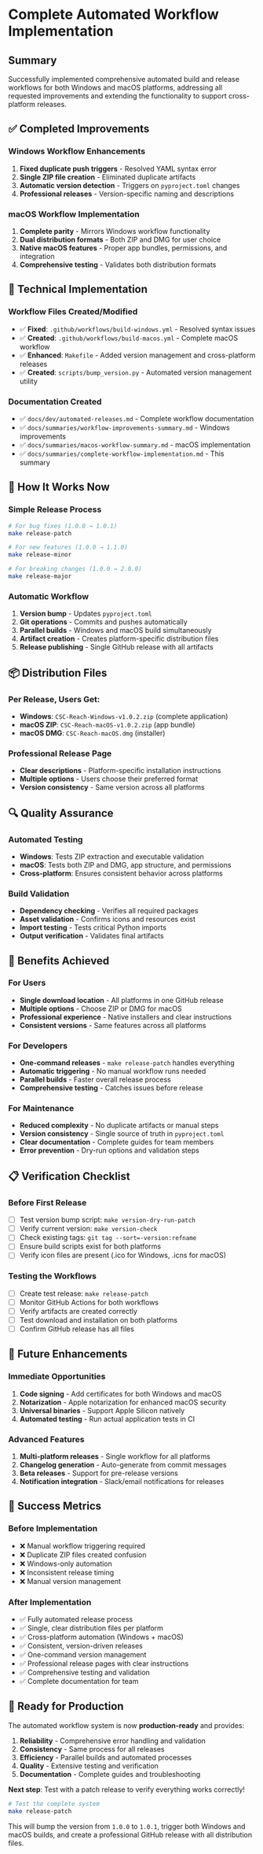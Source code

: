 # Complete Automated Workflow Implementation

## Summary

Successfully implemented comprehensive automated build and release workflows for both Windows and macOS platforms, addressing all requested improvements and extending the functionality to support cross-platform releases.

## ✅ Completed Improvements

### Windows Workflow Enhancements
1. **Fixed duplicate push triggers** - Resolved YAML syntax error
2. **Single ZIP file creation** - Eliminated duplicate artifacts
3. **Automatic version detection** - Triggers on `pyproject.toml` changes
4. **Professional releases** - Version-specific naming and descriptions

### macOS Workflow Implementation
1. **Complete parity** - Mirrors Windows workflow functionality
2. **Dual distribution formats** - Both ZIP and DMG for user choice
3. **Native macOS features** - Proper app bundles, permissions, and integration
4. **Comprehensive testing** - Validates both distribution formats

## 🔧 Technical Implementation

### Workflow Files Created/Modified
- ✅ **Fixed**: `.github/workflows/build-windows.yml` - Resolved syntax issues
- ✅ **Created**: `.github/workflows/build-macos.yml` - Complete macOS workflow
- ✅ **Enhanced**: `Makefile` - Added version management and cross-platform releases
- ✅ **Created**: `scripts/bump_version.py` - Automated version management utility

### Documentation Created
- ✅ `docs/dev/automated-releases.md` - Complete workflow documentation
- ✅ `docs/summaries/workflow-improvements-summary.md` - Windows improvements
- ✅ `docs/summaries/macos-workflow-summary.md` - macOS implementation
- ✅ `docs/summaries/complete-workflow-implementation.md` - This summary

## 🚀 How It Works Now

### Simple Release Process
```bash
# For bug fixes (1.0.0 → 1.0.1)
make release-patch

# For new features (1.0.0 → 1.1.0)
make release-minor

# For breaking changes (1.0.0 → 2.0.0)
make release-major
```

### Automatic Workflow
1. **Version bump** - Updates `pyproject.toml`
2. **Git operations** - Commits and pushes automatically
3. **Parallel builds** - Windows and macOS build simultaneously
4. **Artifact creation** - Creates platform-specific distribution files
5. **Release publishing** - Single GitHub release with all artifacts

## 📦 Distribution Files

### Per Release, Users Get:
- **Windows**: `CSC-Reach-Windows-v1.0.2.zip` (complete application)
- **macOS ZIP**: `CSC-Reach-macOS-v1.0.2.zip` (app bundle)
- **macOS DMG**: `CSC-Reach-macOS.dmg` (installer)

### Professional Release Page
- **Clear descriptions** - Platform-specific installation instructions
- **Multiple options** - Users choose their preferred format
- **Version consistency** - Same version across all platforms

## 🔍 Quality Assurance

### Automated Testing
- **Windows**: Tests ZIP extraction and executable validation
- **macOS**: Tests both ZIP and DMG, app structure, and permissions
- **Cross-platform**: Ensures consistent behavior across platforms

### Build Validation
- **Dependency checking** - Verifies all required packages
- **Asset validation** - Confirms icons and resources exist
- **Import testing** - Tests critical Python imports
- **Output verification** - Validates final artifacts

## 🎯 Benefits Achieved

### For Users
- **Single download location** - All platforms in one GitHub release
- **Multiple options** - Choose ZIP or DMG for macOS
- **Professional experience** - Native installers and clear instructions
- **Consistent versions** - Same features across all platforms

### For Developers
- **One-command releases** - `make release-patch` handles everything
- **Automatic triggering** - No manual workflow runs needed
- **Parallel builds** - Faster overall release process
- **Comprehensive testing** - Catches issues before release

### For Maintenance
- **Reduced complexity** - No duplicate artifacts or manual steps
- **Version consistency** - Single source of truth in `pyproject.toml`
- **Clear documentation** - Complete guides for team members
- **Error prevention** - Dry-run options and validation steps

## 📋 Verification Checklist

### Before First Release
- [ ] Test version bump script: `make version-dry-run-patch`
- [ ] Verify current version: `make version-check`
- [ ] Check existing tags: `git tag --sort=-version:refname`
- [ ] Ensure build scripts exist for both platforms
- [ ] Verify icon files are present (.ico for Windows, .icns for macOS)

### Testing the Workflows
- [ ] Create test release: `make release-patch`
- [ ] Monitor GitHub Actions for both workflows
- [ ] Verify artifacts are created correctly
- [ ] Test download and installation on both platforms
- [ ] Confirm GitHub release has all files

## 🔮 Future Enhancements

### Immediate Opportunities
1. **Code signing** - Add certificates for both Windows and macOS
2. **Notarization** - Apple notarization for enhanced macOS security
3. **Universal binaries** - Support Apple Silicon natively
4. **Automated testing** - Run actual application tests in CI

### Advanced Features
1. **Multi-platform releases** - Single workflow for all platforms
2. **Changelog generation** - Auto-generate from commit messages
3. **Beta releases** - Support for pre-release versions
4. **Notification integration** - Slack/email notifications for releases

## 🎉 Success Metrics

### Before Implementation
- ❌ Manual workflow triggering required
- ❌ Duplicate ZIP files created confusion
- ❌ Windows-only automation
- ❌ Inconsistent release timing
- ❌ Manual version management

### After Implementation
- ✅ Fully automated release process
- ✅ Single, clear distribution files per platform
- ✅ Cross-platform automation (Windows + macOS)
- ✅ Consistent, version-driven releases
- ✅ One-command version management
- ✅ Professional release pages with clear instructions
- ✅ Comprehensive testing and validation
- ✅ Complete documentation for team

## 🚀 Ready for Production

The automated workflow system is now **production-ready** and provides:

1. **Reliability** - Comprehensive error handling and validation
2. **Consistency** - Same process for all releases
3. **Efficiency** - Parallel builds and automated processes
4. **Quality** - Extensive testing and verification
5. **Documentation** - Complete guides and troubleshooting

**Next step**: Test with a patch release to verify everything works correctly!

```bash
# Test the complete system
make release-patch
```

This will bump the version from `1.0.0` to `1.0.1`, trigger both Windows and macOS builds, and create a professional GitHub release with all distribution files.